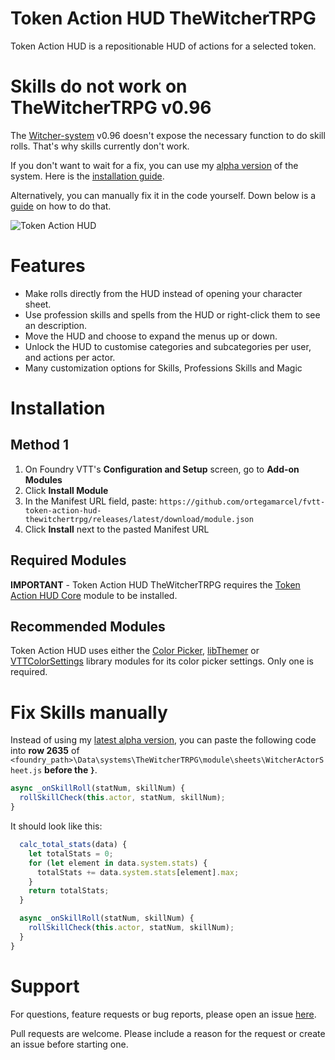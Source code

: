 # Token Action HUD TheWitcherTRPG
Token Action HUD is a repositionable HUD of actions for a selected token.

# Skills do not work on TheWitcherTRPG v0.96
The [Witcher-system](https://github.com/AnthonyMonette/TheWitcherTRPG) v0.96 doesn't expose the necessary function to do skill rolls. That's why skills currently don't work.

If you don't want to wait for a fix, you can use my [alpha version](https://github.com/ortegamarcel/TheWitcherTRPG/wiki) of the system. Here is the [installation guide](https://github.com/ortegamarcel/TheWitcherTRPG/wiki/Installation-Guide). 

Alternatively, you can manually fix it in the code yourself. Down below is a [guide](https://github.com/ortegamarcel/fvtt-token-action-hud-thewitchertrpg#fix-skills-manually) on how to do that.

![Token Action HUD](.github/readme/token-action-hud.gif)

# Features
- Make rolls directly from the HUD instead of opening your character sheet.
- Use profession skills and spells from the HUD or right-click them to see an description.
- Move the HUD and choose to expand the menus up or down.
- Unlock the HUD to customise categories and subcategories per user, and actions per actor.
- Many customization options for Skills, Professions Skills and Magic

# Installation

<!-- ## Method 1
1. On Foundry VTT's **Configuration and Setup** screen, go to **Add-on Modules**
2. Click **Install Module**
3. Search for **Token Action HUD TheWitcherTRPG** 
4. Click **Install** next to the module listing -->

## Method 1
1. On Foundry VTT's **Configuration and Setup** screen, go to **Add-on Modules**
2. Click **Install Module**
3. In the Manifest URL field, paste: `https://github.com/ortegamarcel/fvtt-token-action-hud-thewitchertrpg/releases/latest/download/module.json`
4. Click **Install** next to the pasted Manifest URL

## Required Modules

**IMPORTANT** - Token Action HUD TheWitcherTRPG requires the [Token Action HUD Core](https://foundryvtt.com/packages/token-action-hud-core) module to be installed.

## Recommended Modules
Token Action HUD uses either the [Color Picker](https://foundryvtt.com/packages/color-picker), [libThemer](https://foundryvtt.com/packages/lib-themer) or [VTTColorSettings](https://foundryvtt.com/packages/colorsettings) library modules for its color picker settings. Only one is required.

# Fix Skills manually
Instead of using my [latest alpha version](https://github.com/ortegamarcel/TheWitcherTRPG/wiki), you can paste the following code into **row 2635** of `<foundry_path>\Data\systems\TheWitcherTRPG\module\sheets\WitcherActorSheet.js` **before the `}`**.

```javascript
async _onSkillRoll(statNum, skillNum) {
  rollSkillCheck(this.actor, statNum, skillNum);
}
```

It should look like this:
```javascript
  calc_total_stats(data) {
    let totalStats = 0;
    for (let element in data.system.stats) {
      totalStats += data.system.stats[element].max;
    }
    return totalStats;
  }

  async _onSkillRoll(statNum, skillNum) {
    rollSkillCheck(this.actor, statNum, skillNum);
  }
}
```



# Support

For questions, feature requests or bug reports, please open an issue [here](https://github.com/ortegamarcel/fvtt-token-action-hud-thewitchertrpg/issues).

Pull requests are welcome. Please include a reason for the request or create an issue before starting one.

